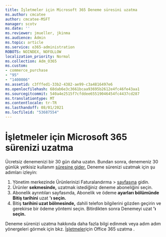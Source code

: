 ```yaml
---
title: İşletmeler için Microsoft 365 Deneme süresini uzatma
ms.author: cmcatee
author: cmcatee-MSFT
manager: scotv
ms.date: ''
ms.reviewer: jmueller, jkinma
ms.audience: Admin
ms.topic: article
ms.service: o365-administration
ROBOTS: NOINDEX, NOFOLLOW
localization_priority: Normal
ms.collection: Adm_O365
ms.custom:
- commerce_purchase
- "95"
- "1400006"
ms.assetid: c3fffed1-33b2-4382-ae99-c3a4816497e6
ms.openlocfilehash: 68dab6e3c3661bcaa93695b2612e4fc46fe43aa1
ms.sourcegitcommit: 540a4e2515f7cfddee65519046454fc4437cd287
ms.translationtype: MT
ms.contentlocale: tr-TR
ms.lasthandoff: 08/01/2021
ms.locfileid: "53687554"
---
```

# <a name="extend-your-trial-for-microsoft-365-for-business"></a>İşletmeler için Microsoft 365 sürenizi uzatma

Ücretsiz denemenizi bir 30 gün daha uzatın. Bundan sonra, denemeniz 30 günlük yetkisiz kullanım [süresine gider.](/alchemyinsights/grace-period-for-microsoft-365-free-trial) Deneme sürenizi uzatmak için şu adımları izleyin:
  
1. Yönetim merkezinde Ürünlerinizi Faturalandırma  \> [sayfasına](https://go.microsoft.com/fwlink/p/?linkid=842054) gidin.
2. Ürünler **sekmesinde,** uzatmak istediğiniz deneme aboneliğini seçin.
3. Abonelik ayrıntıları sayfasında, Abonelik ve ödeme **ayarları bölümünde Bitiş tarihini** uzat **'ı seçin.**
4. Bitiş **tarihini uzat bölmesinde,** dahili telefon bilgilerini gözden geçirin ve gerekirse bir ödeme yöntemi seçin. Bitirdikten sonra Denemeyi uzat **'ı seçin.**

Deneme sürenizi uzatma hakkında daha fazla bilgi edinmek veya adım adım yönergeleri görmek için bkz. [İşletmeler](/microsoft-365/commerce/extend-your-trial)için Office 365 uzatma .